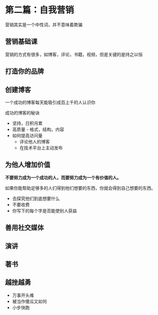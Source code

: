 # 第二篇：自我营销

营销其实是一个中性词，并不意味着欺骗

## 营销基础课

营销的方式有很多，如博客，评论，书籍，视频，但是关键的是持之以恒

## 打造你的品牌

## 创建博客

一个成功的博客每天能吸引成百上千的人认识你

成功的博客的秘诀

- 坚持，日积月累
- 高质量 - 格式，结构，内容
- 如何提高访问量
  - 评论他人的博客
  - 在技术平台上主动发布

## 为他人增加价值

**不要努力成为一个成功的人，而要努力成为一个有价值的人。**

如果你能帮助足够多的人们得到他们想要的东西，你就会得到自己想要的东西。

- 去探究他们到底想要什么
- 不要收费
- 你写下的每个字是否能使别人获益

## 善用社交媒体

## 演讲

## 著书

## 越挫越勇

- 万事开头难
- 被当作傻瓜又如何
- 小步快跑